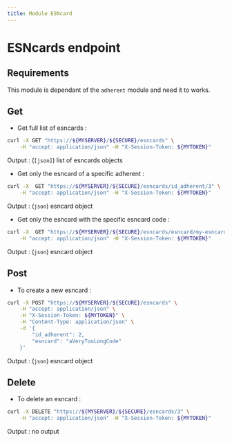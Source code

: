 ```yaml
---
title: Module ESNcard
---
```


# ESNcards endpoint

## Requirements

This module is dependant of the `adherent` module and need it to works.

## Get

- Get full list of esncards :

```bash
curl -X GET "https://${MYSERVER}/${SECURE}/esncards" \
    -H "accept: application/json" -H "X-Session-Token: ${MYTOKEN}"
```

Output : (`[json]`) list of esncards objects

- Get only the esncard of a specific adherent :

```bash
curl -X  GET "https://${MYSERVER}/${SECURE}/esncards/id_adherent/3" \
    -H "accept: application/json" -H "X-Session-Token: ${MYTOKEN}"
```

Output : (`json`) esncard object

- Get only the esncard with the specific esncard code :

```bash
curl -X  GET "https://${MYSERVER}/${SECURE}/esncards/esncard/my-esncard-code" \
    -H "accept: application/json" -H "X-Session-Token: ${MYTOKEN}"
```

Output : (`json`) esncard object

## Post

- To create a new esncard :

```bash
curl -X POST "https://${MYSERVER}/${SECURE}/esncards" \
    -H "accept: application/json" \
    -H "X-Session-Token: ${MYTOKEN}" \
    -H "Content-Type: application/json" \
    -d '{
        "id_adherent": 2,
        "esncard": "aVeryTooLongCode"
    }'
```

Output : (`json`) esncard object

## Delete

- To delete an esncard :

```bash
curl -X DELETE "https://${MYSERVER}/${SECURE}/esncards/3" \
    -H "accept: application/json" -H "X-Session-Token: ${MYTOKEN}"
```

Output : no output
